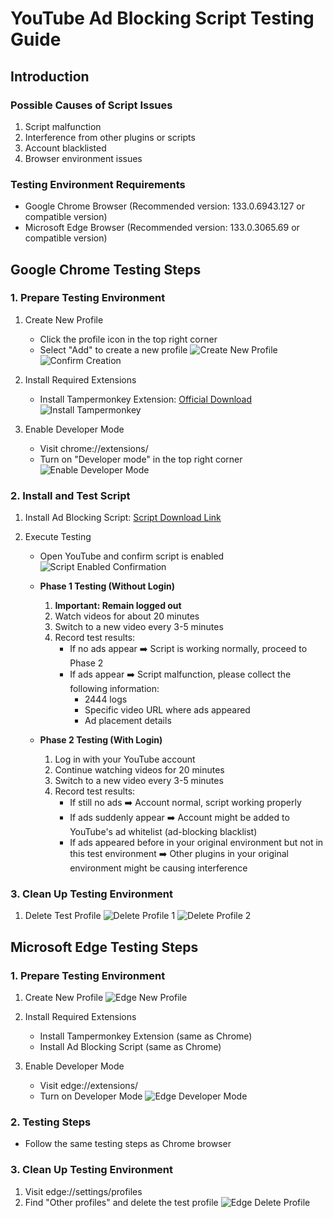 # YouTube Ad Blocking Script Testing Guide

## Introduction

### Possible Causes of Script Issues

1. Script malfunction
2. Interference from other plugins or scripts
3. Account blacklisted
4. Browser environment issues

### Testing Environment Requirements

- Google Chrome Browser (Recommended version: 133.0.6943.127 or compatible version)
- Microsoft Edge Browser (Recommended version: 133.0.3065.69 or compatible version)

## Google Chrome Testing Steps

### 1. Prepare Testing Environment

1. Create New Profile

   - Click the profile icon in the top right corner
   - Select "Add" to create a new profile
     ![Create New Profile](images/image.png)
     ![Confirm Creation](images/PixPin_2025-02-22_12-59-11.png)

2. Install Required Extensions
   - Install Tampermonkey Extension: [Official Download](https://www.tampermonkey.net/index.php?browser=chrome)
     ![Install Tampermonkey](images/PixPin_2025-02-22_13-01-47.png)
3. Enable Developer Mode
   - Visit chrome://extensions/
   - Turn on "Developer mode" in the top right corner
     ![Enable Developer Mode](images/PixPin_2025-02-22_13-22-55.png)

### 2. Install and Test Script

1. Install Ad Blocking Script: [Script Download Link](https://greasyfork.org/zh-CN/scripts/480192-%E5%93%8E%E5%91%A6%E4%B8%8D%E9%94%99%E5%93%A6-%E5%AD%A6%E4%BC%9A%E7%9C%8B%E7%AE%80%E4%BB%8B-%E9%BB%91%E5%8F%B7%E5%A5%BD%E5%83%8F%E8%83%BD%E7%94%A8%E4%BA%86-%E5%8F%8D%E9%A6%88%E4%B8%80%E4%B8%8B)

2. Execute Testing

   - Open YouTube and confirm script is enabled
     ![Script Enabled Confirmation](images/PixPin_2025-02-22_13-30-34.png)

   - **Phase 1 Testing (Without Login)**

     1. **Important: Remain logged out**
     2. Watch videos for about 20 minutes
     3. Switch to a new video every 3-5 minutes
     4. Record test results:
        - If no ads appear ➡️ Script is working normally, proceed to Phase 2
        - If ads appear ➡️ Script malfunction, please collect the following information:
          - 2444 logs
          - Specific video URL where ads appeared
          - Ad placement details

   - **Phase 2 Testing (With Login)**
     1. Log in with your YouTube account
     2. Continue watching videos for 20 minutes
     3. Switch to a new video every 3-5 minutes
     4. Record test results:
        - If still no ads ➡️ Account normal, script working properly
        - If ads suddenly appear ➡️ Account might be added to YouTube's ad whitelist (ad-blocking blacklist)
        - If ads appeared before in your original environment but not in this test environment ➡️ Other plugins in your original environment might be causing interference

### 3. Clean Up Testing Environment

1. Delete Test Profile
   ![Delete Profile 1](images/PixPin_2025-02-22_13-46-44.png)
   ![Delete Profile 2](images/PixPin_2025-02-22_13-48-38.png)

## Microsoft Edge Testing Steps

### 1. Prepare Testing Environment

1. Create New Profile
   ![Edge New Profile](images/PixPin_2025-02-22_13-55-56.png)

2. Install Required Extensions

   - Install Tampermonkey Extension (same as Chrome)
   - Install Ad Blocking Script (same as Chrome)

3. Enable Developer Mode
   - Visit edge://extensions/
   - Turn on Developer Mode
     ![Edge Developer Mode](images/PixPin_2025-02-22_14-01-35.png)

### 2. Testing Steps

- Follow the same testing steps as Chrome browser

### 3. Clean Up Testing Environment

1. Visit edge://settings/profiles
2. Find "Other profiles" and delete the test profile
   ![Edge Delete Profile](images/PixPin_2025-02-22_14-05-47.png)
